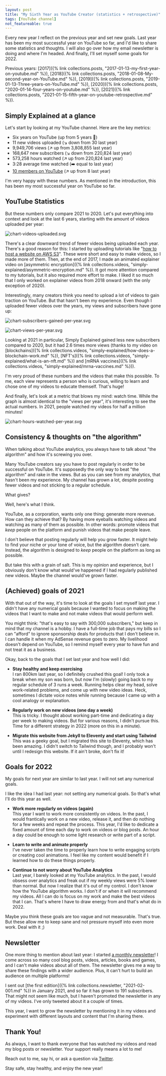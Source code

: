 ```yaml
---
layout: post
title: "My Sixth Year as YouTube Creator (statistics + retrospective)"
tags: [YouTube channel]
not_featureable: true
---
```


Every new year I reflect on the previous year and set new goals. Last year has been my most successful year on YouTube so far, and I'd like to share some statistics and thoughts. I will also go over how my email newsletter is doing and where I'm headed. And finally, I'll set myself some goals for 2022.

<!--more-->

Previous years: [2017]({% link collections.posts, "2017-01-13-my-first-year-on-youtube.md" %}), [2018]({% link collections.posts, "2018-01-08-My-second-year-on-YouTube.md" %}), [2019]({% link collections.posts, "2019-01-13-Three-years-on-YouTube.md" %}), [2020]({% link collections.posts, "2020-01-14-four-years-on-youtube.md" %}), [2021]({% link collections.posts, "2021-01-15-fifth-year-on-youtube-retrospective.md" %}).


## Simply Explained at a glance

Let's start by looking at my YouTube channel. Here are the key metrics:

* Six years on YouTube (up from 5 years 🤪)
* 11 new videos uploaded (↘️ down from 30 last year)
* 9,949,706 views (↗️ up from 3,808,855 last year)
* 168,647 new subscribers (↘️ down from 220,824 last year)
* 573,258 hours watched (↗️ up from 220,824 last year)
* 3:28 average time watched (➡️ equal to last year)
* [10 members on YouTube](https://www.youtube.com/channel/UCnxrdFPXJMeHru_b4Q_vTPQ/join) (↗️ up from 8 last year)

I'm very happy with these numbers. As mentioned in the introduction, this has been my most successful year on YouTube so far.

## YouTube Statistics

But these numbers only compare 2021 to 2020. Let's put everything into context and look at the last 6 years, starting with the amount of videos uploaded per year:

![chart-videos-uploaded.svg](/uploads/2022-01-my-sixth-year-as-youtube-creator-statistics-and-retrospective/chart-videos-uploaded.svg)

There's a clear downward trend of fewer videos being uploaded each year. There's a good reason for this: I started by uploading tutorials like "[how to host a website on AWS S3](https://www.youtube.com/watch?v=g9NbuTcos18)". These were short and easy to make videos, so I made more of them. Then, at the end of 2017, I made an animated explainer video on [asymmetric encryption]({% link collections.videos, "simply-explained/asymmetric-encryption.md" %}). It got more attention compared to my tutorials, but it also required more effort to make. I liked it so much that I only worked on explainer videos from 2018 onward (with the only exception of 2020).

Interestingly, many creators think you need to upload a lot of videos to gain traction on YouTube. But that hasn't been my experience. Even though I uploaded fewer videos over the years, my views and subscribers have gone up:

![chart-subscribers-gained-per-year.svg](/uploads/2022-01-my-sixth-year-as-youtube-creator-statistics-and-retrospective/chart-subscribers-gained-per-year.svg)

![chart-views-per-year.svg](/uploads/2022-01-my-sixth-year-as-youtube-creator-statistics-and-retrospective/chart-views-per-year.svg)

Looking at 2021 in particular, Simply Explained gained less new subscribers compared to 2020, but it had 2.6 times more views (thanks to my video on [blockchains]({% link collections.videos, "simply-explained/how-does-a-blockchain-work.md" %}), [NFT's]({% link collections.videos, "simply-explained/what-is-an-nft.md" %}) and [mRNA vaccines]({% link collections.videos, "simply-explained/mrna-vaccines.md" %})). 

I'm very proud of these numbers and the videos that make this possible. To me, each view represents a person who is curious, willing to learn and chose one of my videos to educate themself. That's huge!

And finally, let's look at a metric that blows my mind: watch time. While the graph is almost identical to the "views per year", it's interesting to see the actual numbers. In 2021, people watched my videos for half a million minutes! 

![chart-hours-watched-per-year.svg](/uploads/2022-01-my-sixth-year-as-youtube-creator-statistics-and-retrospective/chart-hours-watched-per-year.svg)


## Consistency & thoughts on "the algorithm"
When talking about YouTube analytics, you always have to talk about "the algorithm" and how it's screwing you over.

Many YouTube creators say you have to post regularly in order to be successful on YouTube. It's supposedly the only way to beat "the algorithm" and rake in the views. But as you can see from my analytics, that hasn't been my experience. My channel has grown a lot, despite posting fewer videos and not sticking to a regular schedule.

What gives?

Well, here's what I think. 

YouTube, as a corporation, wants only one thing: generate more revenue. How can they achieve that? By having more eyeballs watching videos and watching as many of them as possible. In other words: promote videos that *keep* people on the platform and punish videos that make people leave.

I don't believe that posting regularly will help you grow faster. It might help to find your niche or your tone of voice, but the algorithm doesn't care. Instead, the algorithm is designed to *keep* people on the platform as long as possible.

But take this with a grain of salt. This is my opinion and experience, but I obviously don't know what would've happened if I had regularly published new videos. Maybe the channel would've grown faster.


## (Achieved) goals of 2021
With that out of the way, it's time to look at the goals I set myself last year. I didn't have any numerical goals because I wanted to focus on making the videos that I want to make and not make videos that would perform well.

You might think: "that's easy to say with 300,000 subscribers," but keep in mind that my channel is a hobby. I have a full-time job that pays my bills so I can "afford" to ignore sponsorship deals for products that I don't believe in. I can handle it when my AdSense revenue goes to zero. My livelihood doesn't depend on YouTube, so I remind myself every year to have fun and not treat it as a business.

Okay, back to the goals that I set last year and how well I did:

* **Stay healthy and keep exercising**  
I ran 800km last year, so I definitely crushed this goal! I only took a break when my son was born, but now I'm (slowly) going back to my regular schedule of 3 runs a week. Running helps clear my head, solve work-related problems, and come up with new video ideas. Heck, sometimes I dictate voice notes while running because I came up with a cool analogy or explanation.


* **Regularly work on new videos (one day a week)**  
This is tricky. I thought about working part-time and dedicating a day per week to making videos. But for various reasons, I didn't pursue this. Time for a different strategy in 2022 (more on this in a minute).


* **Migrate this website from Jekyll to Eleventy and start using Tailwind**  
This was a geeky goal, but I migrated this site to Eleventy, which has been amazing. I didn't switch to Tailwind though, and I probably won't until I redesign this website. If it ain't broke, don't fix it!


## Goals for 2022
My goals for next year are similar to last year. I will not set any numerical goals.

I like the idea I had last year: not setting any numerical goals. So that's what I'll do this year as well.

* **Work more regularly on videos (again)**  
This year I want to work more consistently on videos. In the past, I would frantically work on a new video, release it, and then do nothing for a few weeks and repeat the process. This year, I'd like to dedicate a fixed amount of time each day to work on videos or blog posts. An hour a day could be enough to some light research or write part of a script.


* **Learn to write and animate properly**  
I've never taken the time to properly learn how to write engaging scripts or creating cool animations. I feel like my content would benefit if I learned how to do these things properly.


* **Continue to not worry about YouTube Analytics**  
Last year, I barely looked at my YouTube analytics. In the past, I would obsess over analytics and freak out if my weekly views were 5% lower than normal. But now I realize that it's out of my control. I don't know how the YouTube algorithm works. I don't if or when it will recommend my videos. All I can do is focus on my work and make the best videos that I can. That's where I have to draw energy from and that's what do in 2022.


Maybe you think these goals are too vague and not measurable. That's true. But these allow me to keep sane and not pressure myself into even more work. Deal with it ;)


## Newsletter
One more thing to mention about last year: I started [a monthly newsletter](/newsletter/)! I come across so many cool blog posts, videos, articles, books and games, and I can't make videos about all of them. The newsletter gives me a way to share these findings with a wider audience. Plus, it can't hurt to build an audience on multiple platforms!

I sent out [the first edition]({% link collections.newsletter, "2021-02-001.md" %}) in January 2021, and so far it has grown to 191 subscribers. That might not seem like much, but I haven't promoted the newsletter in any of my videos. I've only tweeted about it a couple of times.

This year, I want to grow the newsletter by mentioning it in my videos and experiment with different layouts and content that I'm sharing there.


## Thank You!
As always, I want to thank everyone that has watched my videos and read my blog posts or newsletter. Your support really means a lot to me!

Reach out to me, say hi, or ask a question via [Twitter](https://twitter.com/Savjee/).

Stay safe, stay healthy, and enjoy the new year!

